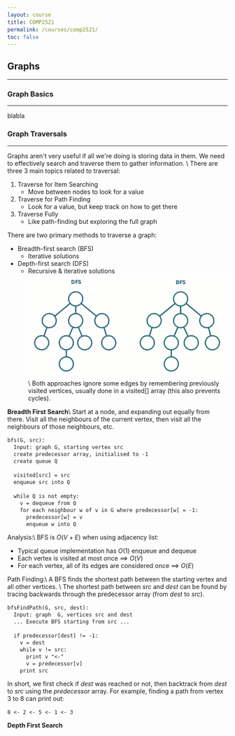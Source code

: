 ```yaml
---
layout: course
title: COMP2521
permalink: /courses/comp2521/
toc: false
---
```


## **Graphs**
***

### **Graph Basics**
***

blabla

### **Graph Traversals**
***
Graphs aren't very useful if all we're doing is storing data in them.
We need to effectively search and traverse them to gather information. \\
There are three 3 main topics related to traversal:

1. Traverse for Item Searching
   - Move between nodes to look for a value
2. Traverse for Path Finding
   - Look for a value, but keep track on how to get there
3. Traverse Fully
   - Like path-finding but exploring the full graph

There are two primary methods to traverse a graph:
* Breadth-first search (BFS)
  - Iterative solutions
* Depth-first search (DFS)
  - Recursive & iterative solutions
<img src="/assets/images/comp2521/dfsbfs.gif" alt="Graph Traversal Animation" width="500"/>\\
Both approaches ignore some edges by remembering previously visited vertices,
usually done in a visited[] array (this also prevents cycles).

**Breadth First Search**\\
Start at a node, and expanding out equally from there. Visit all the neighbours
of the current vertex, then visit all the neighbours of those neighbours, etc.

```
bfs(G, src):
  Input: graph G, starting vertex src
  create predecessor array, initialised to -1
  create queue Q

  visited[src] = src
  enqueue src into Q

  while Q is not empty:
    v = dequeue from Q
    for each neighbour w of v in G where predecessor[w] = -1:
      predecessor[w] = v
      enqueue w into Q
```
Analysis:\\
BFS is $O(V+E)$ when using adjacency list:
  * Typical queue implementation has $O(1)$ enqueue and dequeue
  * Each vertex is visited at most once $\implies$ $O(V)$
  * For each vertex, all of its edges are considered once $\implies$ $O(E)$

Path Finding:\\
A BFS finds the shortest path between the starting vertex and all other
vertices. \\
The shortest path between $src$ and $dest$ can be found by tracing backwards
through the predecessor array (from $dest$ to $src$).
```
bfsFindPath(G, src, dest):
  Input: graph  G, vertices src and dest
  ... Execute BFS starting from src ...
  
  if predecessor[dest] != -1:
    v = dest
    while v != src:
      print v "<-"
      v = predecessor[v]
    print src
```
In short, we first check if $dest$ was reached or not, then backtrack from $dest$
to $src$ using the $predecessor$ array. For example, finding a path from vertex $3$ to $8$ can print out:
```
8 <- 2 <- 5 <- 1 <- 3
```
**Depth First Search**
